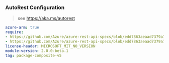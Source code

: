 ### AutoRest Configuration

> see https://aka.ms/autorest

``` yaml
azure-arm: true
require:
- https://github.com/Azure/azure-rest-api-specs/blob/edd7863aeaad7379a7a8eef424ca11617d8c91eb/specification/sql/resource-manager/readme.md
- https://github.com/Azure/azure-rest-api-specs/blob/edd7863aeaad7379a7a8eef424ca11617d8c91eb/specification/sql/resource-manager/readme.go.md
license-header: MICROSOFT_MIT_NO_VERSION
module-version: 2.0.0-beta.1
tag: package-composite-v5
```
